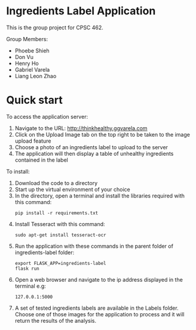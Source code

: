 # Ingredients Label Application

This is the group project for CPSC 462.

Group Members:
* Phoebe Shieh
* Don Vu
* Henry Ho
* Gabriel Varela
* Liang Leon Zhao

# Quick start
To access the application server:

1. Navigate to the URL: http://thinkhealthy.ggvarela.com
2. Click on the Upload Image tab on the top right to be taken to the image upload feature
3. Choose a photo of an ingredients label to upload to the server
4. The application will then display a table of unhealthy ingredients contained in the label


To install:

1. Download the code to a directory 
2. Start up the virtual environment of your choice
3. In the directory, open a terminal and install the libraries required with this command: 
    ```
    pip install -r requirements.txt
    ```
4. Install Tesseract with this command:
    ```
    sudo apt-get install tesseract-ocr
    ```
5. Run the application with these commands in the parent folder of ingredients-label folder:
    ```
    export FLASK_APP=ingredients-label
    flask run
    ```
6. Open a web browser and navigate to the ip address displayed in the terminal e.g:
   ```
   127.0.0.1:5000
   ```
7. A set of tested ingredients labels are available in the Labels folder. Choose one of those images for the application to process and it will return the results of the analysis.

